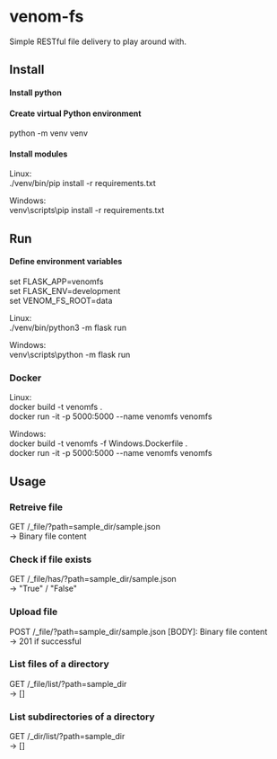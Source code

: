 # venom-fs
Simple RESTful file delivery to play around with.

## Install

#### Install python

#### Create virtual Python environment
python -m venv venv

#### Install modules
Linux:  
./venv/bin/pip install -r requirements.txt  

Windows:  
venv\scripts\pip install -r requirements.txt  

## Run

#### Define environment variables

set FLASK_APP=venomfs  
set FLASK_ENV=development  
set VENOM_FS_ROOT=data  

Linux:  
./venv/bin/python3 -m flask run  

Windows:  
venv\scripts\python -m flask run  

### Docker

Linux:  
docker build -t venomfs .  
docker run -it -p 5000:5000 --name venomfs venomfs  

Windows:  
docker build -t venomfs -f Windows.Dockerfile .  
docker run -it -p 5000:5000 --name venomfs venomfs  

## Usage

### Retreive file

GET /_file/?path=sample_dir/sample.json  
-> Binary file content  

### Check if file exists

GET /_file/has/?path=sample_dir/sample.json  
-> "True" / "False"  

### Upload file

POST /_file/?path=sample_dir/sample.json [BODY]: Binary file content  
-> 201 if successful  

### List files of a directory

GET /_file/list/?path=sample_dir  
-> []  

### List subdirectories of a directory

GET /_dir/list/?path=sample_dir  
-> []  
